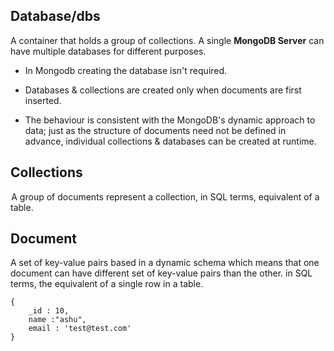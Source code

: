## Database/dbs

A container that holds a group of collections. A single **MongoDB Server** can have multiple databases for different purposes.

* In Mongodb creating the database isn't required.

* Databases & collections are created only when documents are first inserted.

* The behaviour is consistent with the MongoDB's dynamic approach to data; just as the structure of documents need not be defined in advance, individual collections & databases can be created at runtime.

## Collections

 A group of documents represent a collection, in SQL terms, equivalent of a table.

## Document

A set of key-value pairs based in a dynamic schema which means that one document can have different set of key-value pairs than the other. in SQL terms, the equivalent of a single row in a table.

```
{
    _id : 10,
    name :"ashu",
    email : 'test@test.com'
}
```